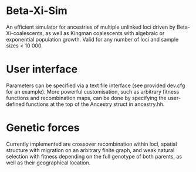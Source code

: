 # Beta-Xi-Sim
An efficient simulator for ancestries of multiple unlinked loci driven by Beta-Xi-coalescents, as well as Kingman coalescents with algebraic or exponential population growth. Valid for any number of loci and sample sizes &lt; 10 000.

# User interface
Parameters can be specified via a text file interface (see provided dev.cfg for an example).
More powerful customisation, such as arbitrary fitness functions and recombination maps, can be done by specifying the user-defined functions at the top of the Ancestry struct in ancestry.hh.

# Genetic forces
Currently implemented are crossover recombination within loci, spatial structure with migration on an arbitrary finite graph, and weak natural selection with fitness depending on the full genotype of both parents, as well as their geographical location.
